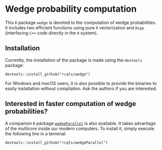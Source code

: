 # Wedge probability computation

This `R` package `wedge` is devoted to the computation of wedge probabilities. It includes two efficient functions using pure `R` vectorization and `Rcpp` (interfacing `C++` code directly in the `R` system).

## Installation

Currently, the installation of the package is made using the `devtools` package:

```{bash}
devtools::install_github("rcqls/wedge")
```

For Windows and macOS users, it is also possible to provide the binaries to easily installation without compilation. Ask the authors if you are interested.

## Interested in faster computation of wedge probabilities?

A companion `R` package [`wedgeParallel`](http://github.com/rcqls/wedgeParallel) is also available. It takes advantage of the multicore inside our modern computers. To install it, simply execute the following line in a terminal:

```{bash}
devtools::install_github("rcqls/wedgeParallel")
```
